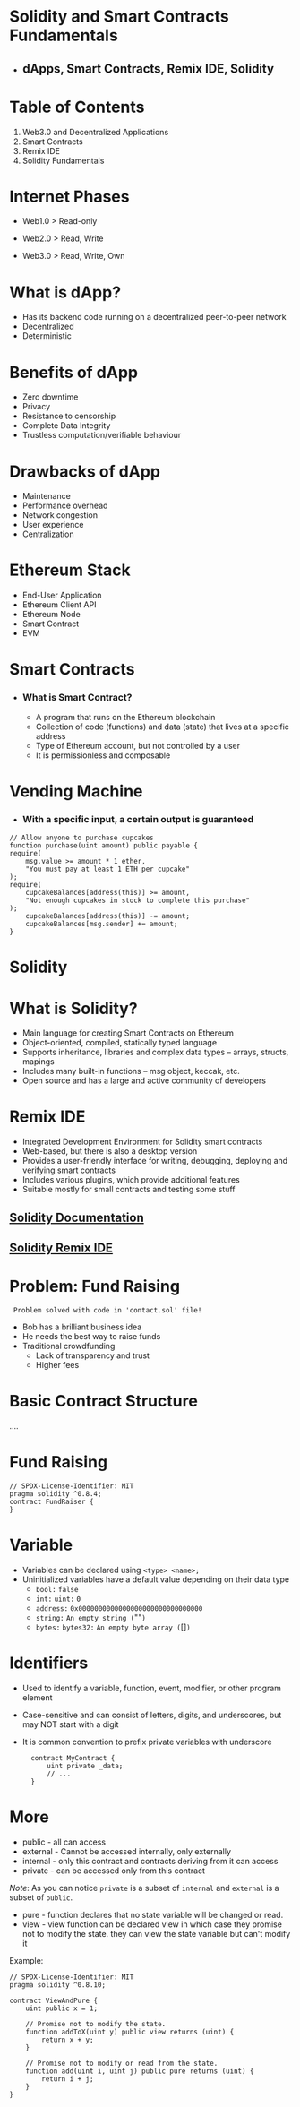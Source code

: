 
# Solidity and Smart Contracts Fundamentals 

* ## dApps, Smart Contracts, Remix IDE, Solidity


# Table of Contents

1. Web3.0 and Decentralized Applications
2. Smart Contracts
3. Remix IDE
4. Solidity Fundamentals


# Internet Phases

* Web1.0 > Read-only

* Web2.0 > Read, Write

*  Web3.0 > Read, Write, Own


# What is dApp?

* Has its backend code running on a decentralized 
peer-to-peer network
* Decentralized
* Deterministic


# Benefits of dApp

* Zero downtime
* Privacy
* Resistance to censorship
* Complete Data Integrity
* Trustless computation/verifiable behaviour

# Drawbacks of dApp

* Maintenance
* Performance overhead
* Network congestion
* User experience
* Centralization

# Ethereum Stack

* End-User Application
* Ethereum Client API
* Ethereum Node
* Smart Contract
* EVM

# Smart Contracts
 * ###   What is Smart Contract?
    * A program that runs on the Ethereum blockchain
    * Collection of code (functions) and data (state) that 
    lives at a specific address
    * Type of Ethereum account, but not controlled by a 
    user
    * It is permissionless and composable


# Vending Machine
   * ### With a specific input, a certain output is guaranteed


    // Allow anyone to purchase cupcakes
    function purchase(uint amount) public payable {
    require(
        msg.value >= amount * 1 ether,
        "You must pay at least 1 ETH per cupcake"
    );
    require(
        cupcakeBalances[address(this)] >= amount,
        "Not enough cupcakes in stock to complete this purchase"
    );
        cupcakeBalances[address(this)] -= amount;
        cupcakeBalances[msg.sender] += amount;
    } 

    
# Solidity

# What is Solidity?
* Main language for creating Smart Contracts on 
Ethereum
* Object-oriented, compiled, statically typed language
* Supports inheritance, libraries and complex data 
types – arrays, structs, mapings
* Includes many built-in functions – msg object, 
keccak, etc.
* Open source and has a large and active community 
of developers

# Remix IDE

 * Integrated Development Environment for Solidity 
smart contracts
* Web-based, but there is also a desktop version
* Provides a user-friendly interface for writing, 
debugging, deploying and verifying smart contracts
* Includes various plugins, which provide additional 
features
* Suitable mostly for small contracts and testing
some stuff

## [Solidity Documentation](https://docs.soliditylang.org/en/v0.8.19/)
## [Solidity Remix IDE](https://remix.ethereum.org/)


# Problem: Fund Raising 

` Problem solved with code in 'contact.sol' file!`

* Bob has a brilliant business idea
* He needs the best way to raise funds
* Traditional crowdfunding
    * Lack of transparency and trust
    * Higher fees

# Basic Contract Structure 
 ....

# Fund Raising

    // SPDX-License-Identifier: MIT
    pragma solidity ^0.8.4;
    contract FundRaiser {
    }
    
# Variable

* Variables can be declared using `<type> <name>;`
* Uninitialized variables have a default value 
depending on their data type
    * `bool:` `false`
    * `int:` `uint:` `0`
    * `address:` `0x0000000000000000000000000000000`
    * `string:` `An empty string (`""`)`
    * `bytes:` `bytes32:` `An empty byte array (`[]`)`

# Identifiers
* Used to identify a variable, function, event, 
modifier, or other program element
* Case-sensitive and can consist of letters, digits, and 
underscores, but may NOT start with a digit
* It is common convention to prefix private variables 
with underscore

        contract MyContract {
            uint private _data; 
            // ...
        }




# More

* public - all can access
* external - Cannot be accessed internally, only externally
* internal - only this contract and contracts deriving from it can access
* private - can be accessed only from this contract



*Note*: As you can notice `private` is a subset of `internal` and `external` is a subset of `public`. 

* pure - function declares that no state variable will be changed or read.
* view - view function can be declared view in which case they promise not to modify the state. they can view the state variable but can't modify it

Example:

    // SPDX-License-Identifier: MIT
    pragma solidity ^0.8.10;

    contract ViewAndPure {
        uint public x = 1;

        // Promise not to modify the state.
        function addToX(uint y) public view returns (uint) {
            return x + y;
        }

        // Promise not to modify or read from the state.
        function add(uint i, uint j) public pure returns (uint) {
            return i + j;
        }
    }

